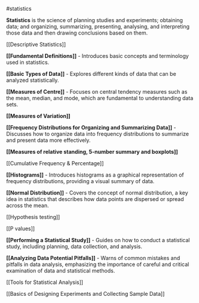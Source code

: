 #statistics 

**Statistics**  is the science of  planning studies and experiments; obtaining data; and 
organizing, summarizing, presenting, analysing, and interpreting those data and 
then drawing conclusions based on them. 

[[Descriptive Statistics]]

**[[Fundamental Definitions]]** - Introduces basic concepts and terminology used in statistics.

**[[Basic Types of Data]]** - Explores different kinds of data that can be analyzed statistically.

**[[Measures of Centre]]** - Focuses on central tendency measures such as the mean, median, and mode, which are fundamental to understanding data sets.

**[[Measures of Variation]]**

**[[Frequency Distributions for Organizing and Summarizing Data]]** - Discusses how to organize data into frequency distributions to summarize and present data more effectively.

**[[Measures of relative standing, 5-number summary and boxplots]]**

[[Cumulative Frequency & Percentage]]

**[[Histograms]]** - Introduces histograms as a graphical representation of frequency distributions, providing a visual summary of data.

**[[Normal Distribution]]** - Covers the concept of normal distribution, a key idea in statistics that describes how data points are dispersed or spread across the mean.

[[Hypothesis testing]]

[[P values]]

**[[Performing a Statistical Study]]** - Guides on how to conduct a statistical study, including planning, data collection, and analysis.

**[[Analyzing Data Potential  Pitfalls]]** - Warns of common mistakes and pitfalls in data analysis, emphasizing the importance of careful and critical examination of data and statistical methods.




[[Tools for Statistical Analysis]]



[[Basics of Designing Experiments and Collecting Sample Data]]